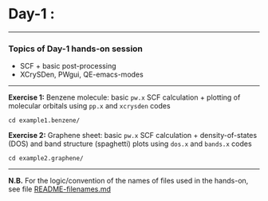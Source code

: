 # Day-1 :
---------

### Topics of Day-1 hands-on session

- SCF + basic post-processing
- XCrySDen, PWgui, QE-emacs-modes

-----------
**Exercise 1:** Benzene molecule: basic `pw.x` SCF calculation +
                plotting of molecular orbitals using `pp.x` and
                `xcrysden` codes

    cd example1.benzene/
    
**Exercise 2:** Graphene sheet: basic `pw.x` SCF calculation + 
                density-of-states (DOS) and band structure (spaghetti)
                plots using `dos.x` and `bands.x` codes

    cd example2.graphene/
    
------------------------------------------------------------------------

**N.B.** For the logic/convention of the names of files used in the hands-on,
see file [README-filenames.md](./README-filenames.md)
